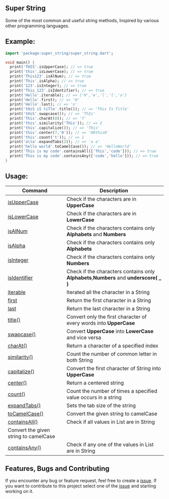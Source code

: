 ## Super String

Some of the most common and useful string methods, Inspired 
by various other programming languages.

## Example:

```dart
import 'package:super_string/super_string.dart';

void main() {
  print('THIS'.isUpperCase); // => true
  print('this'.isLowerCase); // => true
  print('This123'.isAlNum); // => true
  print('This'.isAlpha); // => true
  print('123'.isInteger); // => true
  print('This_123'.isIdentifier); // => true
  print('Hello'.iterable); // => ['H','e','l','l','o']
  print('Hello'.first); // => 'H'
  print('Hello'.last); // => 'o'
  print('tHiS iS tiTle'.title()); // => 'This Is Title'
  print('tHiS'.swapcase()); // => 'ThIs'
  print('This'.charAt(0)); // => 'T'
  print('this'.similarity('THis')); // => 2
  print('this'.capitalize()); // => 'This'
  print('this'.center(7,'0')); // => '00this0'
  print('this'.count('t')); // => 1
  print('a\ta'.expandTabs(2)); // => 'a a'
  print('hello world'.toCamelCase()); // => 'HelloWorld'
  print('This is my code'.containsAll(['This','code'])); // => true
  print('This is my code'.containsAny(['code','hello'])); // => true
}
```


## Usage:

| Command | Description |
| ------ | --------- |
| [isUpperCase](https://pub.dev/documentation/super_string/latest/super_string/SuperString/isUpperCase.html) | Check if the characters are in **UpperCase** |
| [isLowerCase](https://pub.dev/documentation/super_string/latest/super_string/SuperString/isLowerCase.html) | Check if the characters are in **LowerCase** |
| [isAlNum](https://pub.dev/documentation/super_string/latest/super_string/SuperString/isAlNum.html) | Check if the characters contains only **Alphabets** and **Numbers** |
| [isAlpha](https://pub.dev/documentation/super_string/latest/super_string/SuperString/isAlpha.html) | Check if the characters contains only **Alphabets** |
| [isInteger](https://pub.dev/documentation/super_string/latest/super_string/SuperString/isInteger.html) | Check if the characters contains only **Numbers** |
| [isIdentifier](https://pub.dev/documentation/super_string/latest/super_string/SuperString/isInteger.html) | Check if the characters contains only **Alphabets**,**Numbers** and **underscore( _ )**|
| [iterable](https://pub.dev/documentation/super_string/latest/super_string/SuperString/iterable.html) | Iterated all the character in a String |
| [first](https://pub.dev/documentation/super_string/latest/super_string/SuperString/first.html) | Return the first character in a String |
| [last](https://pub.dev/documentation/super_string/latest/super_string/SuperString/last.html) | Return the last character in a String |
| [title()](https://pub.dev/documentation/super_string/latest/super_string/SuperString/title.html) | Convert only the first character of every words into **UpperCase** |
| [swapcase()](https://pub.dev/documentation/super_string/latest/super_string/SuperString/title.html) | Convert **UpperCase** into **LowerCase** and vice versa |
| [charAt()](https://pub.dev/documentation/super_string/latest/super_string/SuperString/charAt.html) | Return a character of a specified index |
| [similarity()](https://pub.dev/documentation/super_string/latest/super_string/SuperString/similarity.html) | Count the number of common letter in both String |
| [capitalize()](https://pub.dev/documentation/super_string/latest/super_string/SuperString/capitalize.html) | Convert the first character of String into **UpperCase**  |
| [center()](https://pub.dev/documentation/super_string/latest/super_string/SuperString/center.html) | Return a centered string |
| [count()](https://pub.dev/documentation/super_string/latest/super_string/SuperString/count.html) | Count the number of times a specified value occurs in a string |
| [expandTabs()](https://pub.dev/documentation/super_string/latest/super_string/SuperString/expandTabs.html) | Sets the tab size of the string |
| [toCamelCase()](https://pub.dev/documentation/super_string/latest/super_string/SuperString/toCamelCase.html) | Convert the given string to camelCase |
| [containsAll()](https://pub.dev/documentation/super_string/latest/super_string/SuperString/containsAll.html) | Check if all values in List are in String |
Convert the given string to camelCase |
| [containsAny()](https://pub.dev/documentation/super_string/latest/super_string/SuperString/containsAny.html) | Check if any one of the values in List are in String |

## Features, Bugs and Contributing

If you encounter any bug or feature request, feel free to create a [issue](https://github.com/Anas35/super_string/issues). If you want to contribute to this project select one of the [issue](https://github.com/Anas35/super_string/issues) and starting working on it. 
